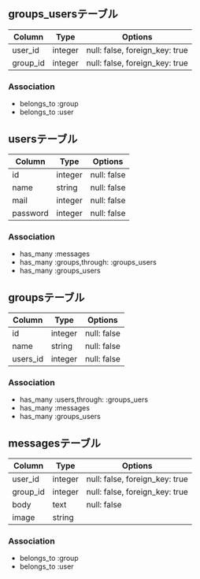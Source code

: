 ## groups_usersテーブル

|Column|Type|Options|
|------|----|-------|
|user_id|integer|null: false, foreign_key: true|
|group_id|integer|null: false, foreign_key: true|

### Association
- belongs_to :group
- belongs_to :user

## usersテーブル

|Column|Type|Options|
|------|----|-------|
|id|integer|null: false|
|name|string|null: false|
|mail|integer|null: false|
|password|integer|null: false|

### Association
- has_many :messages
- has_many :groups,through: :groups_users
- has_many :groups_users

## groupsテーブル

|Column|Type|Options|
|------|----|-------|
|id|integer|null: false|
|name|string|null: false|
|users_id|integer|null: false|forign_key: ture|

### Association
- has_many :users,through: :groups_uers
- has_many :messages
- has_many :groups_users

## messagesテーブル

|Column|Type|Options|
|------|----|-------|
|user_id|integer|null: false, foreign_key: true|
|group_id|integer|null: false, foreign_key: true|
|body|text|null: false|
|image|string|

### Association
- belongs_to :group
- belongs_to :user